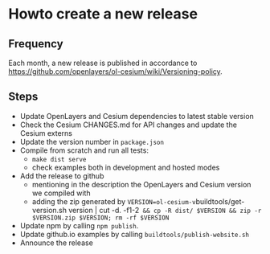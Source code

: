 # Howto create a new release

## Frequency
Each month, a new release is published in accordance to https://github.com/openlayers/ol-cesium/wiki/Versioning-policy.

## Steps
- Update OpenLayers and Cesium dependencies to latest stable version
- Check the Cesium CHANGES.md for API changes and update the Cesium externs
- Update the version number in `package.json`
- Compile from scratch and run all tests:
  - `make dist serve`
  - check examples both in development and hosted modes
- Add the release to github
  - mentioning in the description the OpenLayers and Cesium version we compiled with
  - adding the zip generated by `VERSION=ol-cesium-v`buildtools/get-version.sh version | cut -d. -f1-2` && cp -R dist/ $VERSION && zip -r $VERSION.zip $VERSION; rm -rf $VERSION`
- Update npm by calling `npm publish`.
- Update github.io examples by calling `buildtools/publish-website.sh`
- Announce the release

